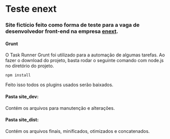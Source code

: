 # Teste enext

### Site fictício feito como forma de teste para a vaga de desenvolvedor front-end na empresa [enext](http://www.enext.com.br/).

#### Grunt
O Task Runner Grunt foi utilizado para a automação de algumas tarefas. Ao fazer o download do projeto, basta rodar o seguinte comando com node.js no diretório do projeto.
```
npm install
```
Feito isso todos os plugins usados serão baixados.

#### Pasta site_dev:
Contém os arquivos para manutenção e alterações.

#### Pasta site_dist:
Contém os arquivos finais, minificados, otimizados e concatenados.
